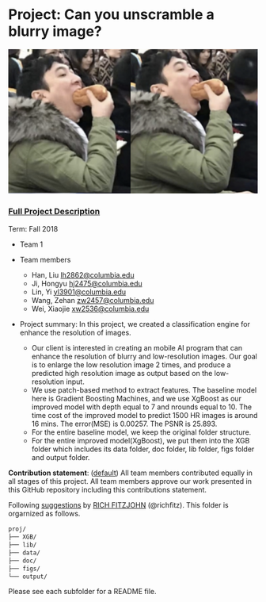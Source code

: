 # Project: Can you unscramble a blurry image? 
![image](figs/sc.jpg)

### [Full Project Description](doc/project3_desc.md)

Term: Fall 2018

+ Team 1
+ Team members
	+ Han, Liu lh2862@columbia.edu
	+ Ji, Hongyu hj2475@columbia.edu
	+ Lin, Yi yl3901@columbia.edu
	+ Wang, Zehan zw2457@columbia.edu
	+ Wei, Xiaojie xw2536@columbia.edu

+ Project summary: In this project, we created a classification engine for enhance the resolution of images. 
	+ Our client is interested in creating an mobile AI program that can enhance the resolution of blurry and low-resolution images. Our goal is to enlarge the low resolution image 2 times, and produce a predicted high resolution image as output based on the low-resolution input. 
	+ We use patch-based method to extract features. The baseline model here is Gradient Boosting Machines, and we use XgBoost as our improved model with depth equal to 7 and nrounds equal to 10. The time cost of the improved model to predict 1500 HR images is around 16 mins. The error(MSE) is 0.00257. The PSNR is 25.893.
	+ For the entire baseline model, we keep the original folder structure.
	+ For the entire improved model(XgBoost), we put them into the XGB folder which includes its data folder, doc folder, lib folder, figs folder and output folder.

**Contribution statement**: ([default](doc/a_note_on_contributions.md)) All team members contributed equally in all stages of this project. All team members approve our work presented in this GitHub repository including this contributions statement. 

Following [suggestions](http://nicercode.github.io/blog/2013-04-05-projects/) by [RICH FITZJOHN](http://nicercode.github.io/about/#Team) (@richfitz). This folder is orgarnized as follows.

```
proj/
├── XGB/
├── lib/
├── data/
├── doc/
├── figs/
└── output/
```

Please see each subfolder for a README file.
